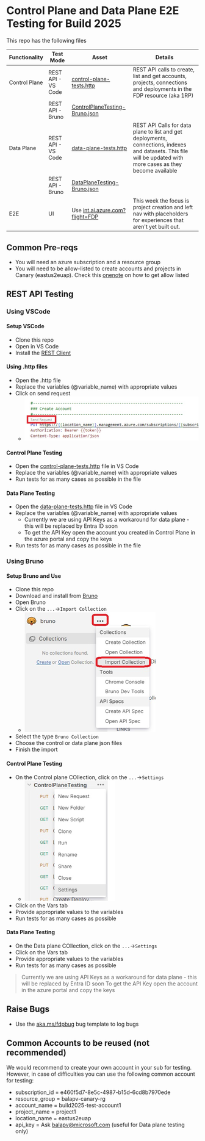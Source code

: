 # Control Plane and Data Plane E2E Testing for Build 2025 

This repo has the following files

| Functionality | Test Mode     | Asset | Details  |
|----------|----------|----------|--|
| Control Plane| REST API - VS Code | [control-plane-tests.http](./vscode_rest_client/control-plane-tests.http)  | REST API calls to create, list and get accounts, projects, connections and deployments in the FDP resource (aka 1RP)|
| | REST API - Bruno | [ControlPlaneTesting-Bruno.json](./bruno/ControlPlaneTesting-Bruno.json)  | |
| Data Plane| REST API - VS Code | [data-plane-tests.http](./vscode_rest_client/data-plane-tests.http)  | REST API Calls for data plane to list and get deployments, connections, indexes and datasets. This file will be updated with more cases as they become available|
| | REST API - Bruno | [DataPlaneTesting-Bruno.json](./bruno/DataPlaneTesting-Bruno.json)  | |
|E2E | UI | Use [int.ai.azure.com?flight=FDP](https://int.ai.azure.com?flight=FDP) | This week the focus is project creation and left nav with placeholders for experiences that aren't yet built out.|

## Common Pre-reqs

* You will need an azure subscription and a resource group
* You will need to be allow-listed to create accounts and projects in Canary (eastus2euap). Check this [onenote](https://microsoft.sharepoint.com/teams/Vienna/_layouts/15/Doc.aspx?sourcedoc=%7B7ebf9ccd-fa20-4e82-8b2b-6c14c9f1740f%7D&action=edit&wd=target%28Engineering%2F1FoundryType.one%7C2b247bc6-d116-40be-994f-6e42405497dc%2FCreate+account+%28aka+virtual+hub%5C%29%7C7c3c9783-2e3c-4d9e-aa06-01cf80d78c00%2F%29&wdorigin=703) on how to get allow listed

## REST API Testing

### Using VSCode

#### Setup VSCode

* Clone this repo
* Open in VS Code
* Install the [REST Client](https://marketplace.visualstudio.com/items?itemName=humao.rest-client)

#### Using .http files

* Open the .http file
* Replace the variables (@variable_name) with appropriate values
* Click on send request
  * ![image](./images/send_request.jpg)

#### Control Plane Testing

* Open the [control-plane-tests.http](./vscode_rest_client/control-plane-tests.http) file in VS Code
* Replace the variables (@variable_name) with appropriate values
* Run tests for as many cases as possible in the file

#### Data Plane Testing

* Open the [data-plane-tests.http](./vscode_rest_client/data-plane-tests.http) file in VS Code
* Replace the variables (@variable_name) with appropriate values
  * Currently we are using API Keys as a workaround for data plane - this will be replaced by Entra ID soon
  * To get the API Key open the account you created in Control Plane in the azure portal and copy the keys
* Run tests for as many cases as possible in the file

### Using Bruno

#### Setup Bruno and Use

* Clone this repo
* Download and install from [Bruno](https://www.usebruno.com/downloads)
* Open Bruno
* Click on the `...`->`Import Collection`
  * ![image](./images/bruno_import.jpg)
* Select the type `Bruno Collection`
* Choose the control or data plane json files
* Finish the import

#### Control Plane Testing

* On the Control plane COllection, click on the `...`->`Settings`
  * ![image](./images/controlplane_settings.jpg)
* Click on the Vars tab
* Provide appropriate values to the variables
* Run tests for as many cases as possible

#### Data Plane Testing

* On the Data plane COllection, click on the `...`->`Settings`
* Click on the Vars tab
* Provide appropriate values to the variables
* Run tests for as many cases as possible

> Currently we are using API Keys as a workaround for data plane - this will be replaced by Entra ID soon
> To get the API Key open the account in the azure portal and copy the keys

## Raise Bugs

* Use the [aka.ms/fdpbug](https://aka.ms/fdpbug) bug template to log bugs

## Common Accounts to be reused (not recommended)

We would recommend to create your own account in your sub for testing. However, in case of difficulties you can use the following common account for testing:

* subscription_id = e460f5d7-8e5c-4987-b15d-6cd8b7970ede
* resource_group = balapv-canary-rg
* account_name = build2025-test-account1
* project_name = project1
* location_name = eastus2euap
* api_key = Ask balapv@microsoft.com (useful for Data plane testing only)